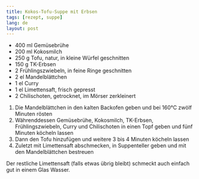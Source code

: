 ```yaml
---
title: Kokos-Tofu-Suppe mit Erbsen
tags: [rezept, suppe]
lang: de
layout: post
---
```

- 400 ml Gemüsebrühe
- 200 ml Kokosmilch
- 250 g Tofu, natur, in kleine Würfel geschnitten
- 150 g TK-Erbsen
- 2 Frühlingszwiebeln, in feine Ringe geschnitten
- 2 el Mandelblättchen
- 1 el Curry
- 1 el Limettensaft, frisch gepresst
- 2 Chilischoten, getrocknet, im Mörser zerkleinert

1. Die Mandelblättchen in den kalten Backofen geben und bei 160°C zwölf Minuten rösten
2. Währenddessen Gemüsebrühe, Kokosmilch, TK-Erbsen, Frühlingszwiebeln, Curry und Chilischoten in einen Topf geben und fünf Minuten köcheln lassen
3. Dann den Tofu hinzufügen und weitere 3 bis 4 Minuten köcheln lassen
4. Zuletzt mit Limettensaft abschmecken, in Suppenteller geben und mit den Mandelblättchen bestreuen

Der restliche Limettensaft (falls etwas übrig bleibt) schmeckt auch einfach gut in einem Glas Wasser.
